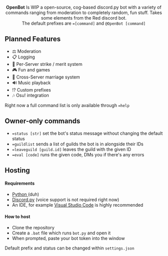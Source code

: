 <p align="center">
  <strong>OpenBot</strong> Is WIP a open-source, cog-based discord.py bot with a variety of commands ranging from moderation to completely random, fun stuff. Takes some elements from the Red discord bot.
  <br>
  The default prefixes are <code>=[command]</code> and <code>@OpenBot [command]</code>
  <br>
</p>

## Planned Features
- ⚖️ Moderation
- 📋 Logging
- 📝 Per-Server strike / merit system
- 🎮 Fun and games
- 💍 Cross-Server marriage system
- 🔊 Music playback
- ⁉️ Custom prefixes
- 🎶 Osu! integration

Right now a full command list is only available through `=help`

## Owner-only commands
- `=status [str]` set the bot's status message without changing the default status
- `=guildlist` sends a list of guilds the bot is in alongside their IDs
- `=leaveguild [guild.id]` leaves the guild with the given ID
- `=eval [code]` runs the given code, DMs you if there's any errors

## Hosting

#### Requirements
- <a href="https://www.python.org/downloads/"> Python </a> (duh)
- <a href="https://github.com/Rapptz/discord.py">Discord.py</a> (voice support is not required right now)
- An IDE, for example <a href="https://code.visualstudio.com">Visual Studio Code</a> is highly recommended

#### How to host
- Clone the repository
- Create a `.bat` file which runs `bot.py` and open it
- When prompted, paste your bot token into the window

Default prefix and status can be changed within `settings.json`
